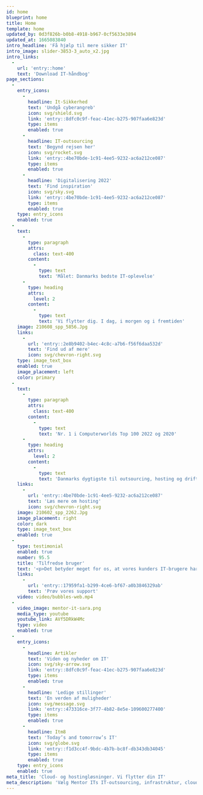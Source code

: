 ```yaml
---
id: home
blueprint: home
title: Home
template: home
updated_by: 0d3f826b-b0b8-4918-b967-0cf5633e3894
updated_at: 1665083840
intro_headline: 'Få hjælp til mere sikker IT'
intro_image: slider-3853-3_auto_x2.jpg
intro_links:
  -
    url: 'entry::home'
    text: 'Download IT-håndbog'
page_sections:
  -
    entry_icons:
      -
        headline: It-Sikkerhed
        text: 'Undgå cyberangreb'
        icon: svg/shield.svg
        link: 'entry::8dfc0c9f-feac-41ec-b275-907faa6e823d'
        type: items
        enabled: true
      -
        headline: IT-outsourcing
        text: 'Begynd rejsen her'
        icon: svg/rocket.svg
        link: 'entry::4be70bde-1c91-4ee5-9232-ac6a212ce087'
        type: items
        enabled: true
      -
        headline: 'Digitalisering 2022'
        text: 'Find inspiration'
        icon: svg/sky.svg
        link: 'entry::4be70bde-1c91-4ee5-9232-ac6a212ce087'
        type: items
        enabled: true
    type: entry_icons
    enabled: true
  -
    text:
      -
        type: paragraph
        attrs:
          class: text-400
        content:
          -
            type: text
            text: 'Målet: Danmarks bedste IT-oplevelse'
      -
        type: heading
        attrs:
          level: 2
        content:
          -
            type: text
            text: 'Vi flytter dig. I dag, i morgen og i fremtiden'
    image: 210608_spp_5856.Jpg
    links:
      -
        url: 'entry::2e8b9402-b4ec-4c8c-a7b6-f56f6daa532d'
        text: 'Find ud af mere'
        icon: svg/chevron-right.svg
    type: image_text_box
    enabled: true
    image_placement: left
    color: primary
  -
    text:
      -
        type: paragraph
        attrs:
          class: text-400
        content:
          -
            type: text
            text: 'Nr. 1 i Computerworlds Top 100 2022 og 2020'
      -
        type: heading
        attrs:
          level: 2
        content:
          -
            type: text
            text: 'Danmarks dygtigste til outsourcing, hosting og drift'
    links:
      -
        url: 'entry::4be70bde-1c91-4ee5-9232-ac6a212ce087'
        text: 'Læs mere om hosting'
        icon: svg/chevron-right.svg
    image: 210602_spp_2262.Jpg
    image_placement: right
    color: dark
    type: image_text_box
    enabled: true
  -
    type: testimonial
    enabled: true
    number: 95.5
    title: 'Tilfredse bruger'
    text: '<p>Det betyder meget for os, at vores kunders IT-brugere har en god IT-oplevelse i det daglige og får den bedst mulige service. Vi beder derfor vores kunder evaluere de sager, vi løser for dem, så vi hele tiden kan forbedre os. <strong>De sidste 6 år har vores tilfredshed været tæt på 100%.</strong></p>'
    links:
      -
        url: 'entry::17959fa1-b299-4ce6-bf67-a0b3846329ab'
        text: 'Prøv vores support'
    video: video/bubbles-web.mp4
  -
    video_image: mentor-it-sara.png
    media_type: youtube
    youtube_link: AVf5DRkW4Mc
    type: video
    enabled: true
  -
    entry_icons:
      -
        headline: Artikler
        text: 'Viden og nyheder om IT'
        icon: svg/sky-arrow.svg
        link: 'entry::8dfc0c9f-feac-41ec-b275-907faa6e823d'
        type: items
        enabled: true
      -
        headline: 'Ledige stillinger'
        text: 'En verden af muligheder'
        icon: svg/message.svg
        link: 'entry::473316ce-3f77-4b82-8e5e-109600277400'
        type: items
        enabled: true
      -
        headline: Itm8
        text: 'Today’s and tomorrow’s IT'
        icon: svg/globe.svg
        link: 'entry::f1d3cc4f-9bdc-4b7b-bc8f-db343db34045'
        type: items
        enabled: true
    type: entry_icons
    enabled: true
meta_title: 'Cloud- og hostingløsninger. Vi flytter din IT'
meta_description: 'Vælg Mentor ITs IT-outsourcing, infrastruktur, cloudbaserede løsninger og gode IT-oplevelser. Vi flytter dig - din IT, din forretning og dine medarbejdere'
---
```

